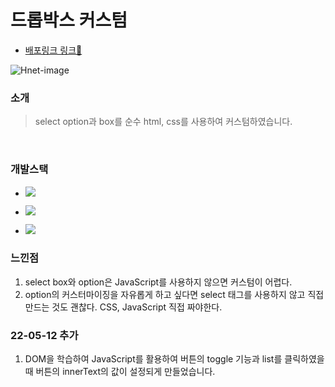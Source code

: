 # 드롭박스 커스텀

- [배포링크 링크🐤](https://chuhoon.github.io/select-box-custom/selectbox.html)

![Hnet-image](https://user-images.githubusercontent.com/68219145/165703477-399c86ee-fe10-45b7-a670-fe1a39fc877d.gif)

### 소개

> select option과 box를 순수 html, css를 사용하여 커스텀하였습니다.

<br>

### 개발스택

- <img src="https://img.shields.io/badge/HTML5-E34F26?style=flat-square&logo=HTML5&logoColor=white"/></a>

- <img src="https://img.shields.io/badge/CSS3-1572B6?style=flat-square&logo=CSS3&logoColor=white"/></a>

- <img src="https://img.shields.io/badge/Javascript-ffb13b?style=flat-square&logo=javascript&logoColor=white"/>             
  <br>

### 느낀점

1. select box와 option은 JavaScript를 사용하지 않으면 커스텀이 어렵다.
2. option의 커스터마이징을 자유롭게 하고 싶다면 select 태그를 사용하지 않고 직접 만드는 것도 괜찮다. CSS, JavaScript 직접 짜야한다.

### 22-05-12 추가

1. DOM을 학습하여 JavaScript를 활용하여 버튼의 toggle 기능과 list를 클릭하였을 때 버튼의 innerText의 값이 설정되게 만들었습니다.
